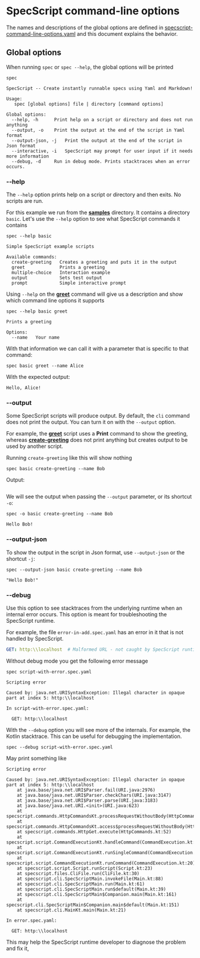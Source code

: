 # SpecScript command-line options

The names and descriptions of the global options are defined
in [specscript-command-line-options.yaml](specscript-command-line-options.yaml) and this document explains the behavior.

## Global options

When running `spec` or `spec --help`, the global options will be printed

```shell cli
spec
```

```output
SpecScript -- Create instantly runnable specs using Yaml and Markdown!

Usage:
   spec [global options] file | directory [command options]

Global options:
  --help, -h      Print help on a script or directory and does not run anything
  --output, -o    Print the output at the end of the script in Yaml format
  --output-json, -j   Print the output at the end of the script in Json format
  --interactive, -i   SpecScript may prompt for user input if it needs more information
  --debug, -d     Run in debug mode. Prints stacktraces when an error occurs.
```

### --help

The `--help` option prints help on a script or directory and then exits. No scripts are run.

For this example we run from the **[samples](/samples)** directory. It contains a directory `basic`. Let's use the
`--help` option to see what SpecScript commands it contains

```shell cli cd=samples
spec --help basic
```

```output
Simple SpecScript example scripts

Available commands:
  create-greeting   Creates a greeting and puts it in the output
  greet             Prints a greeting
  multiple-choice   Interaction example
  output            Sets test output
  prompt            Simple interactive prompt
```

Using `--help` on the **[greet](/samples/basic/greet.spec.yaml)** command will give us a description and show which
command line options it supports

```shell cli cd=samples
spec --help basic greet
```

```output
Prints a greeting

Options:
  --name   Your name
```

With that information we can call it with a parameter that is specific to that command:

```shell cli cd=samples
spec basic greet --name Alice
```

With the expected output:

```output
Hello, Alice!
```

### --output

Some SpecScript scripts will produce output. By default, the `cli` command does not print the output. You can turn it on
with the
`--output` option.

For example, the **[greet](/samples/basic/greet.spec.yaml)** script uses a **Print** command to show the greeting,
whereas
**[create-greeting](/samples/basic/create-greeting.spec.yaml)** does not print anything but creates output to be used by
another script.

Running `create-greeting` like this will show nothing

```shell cli cd=samples
spec basic create-greeting --name Bob
```

Output:

```output
```

We will see the output when passing the `--output` parameter, or its shortcut `-o`:

```shell cli cd=samples
spec -o basic create-greeting --name Bob
```

```output
Hello Bob!
```

### --output-json

To show the output in the script in Json format, use `--output-json` or the shortcut  `-j`:

```shell cli cd=samples
spec --output-json basic create-greeting --name Bob
```

```output
"Hello Bob!"
```

### --debug

Use this option to see stacktraces from the underlying runtime when an internal error occurs. This option is meant for
troubleshooting the SpecScript runtime.

For example, the file `error-in-add.spec.yaml` has an error in it that is not handled by SpecScript.

```yaml file=script-with-error.spec.yaml
GET: http:\\localhost  # Malformed URL - not caught by SpecScript runtime
```

Without debug mode you get the following error message

```shell cli
spec script-with-error.spec.yaml
```

```output
Scripting error

Caused by: java.net.URISyntaxException: Illegal character in opaque part at index 5: http:\\localhost

In script-with-error.spec.yaml:

  GET: http:\\localhost
```

With the `--debug` option you will see more of the internals. For example, the Kotlin stacktrace. This can be useful for
debugging the implementation.

```shell cli
spec --debug script-with-error.spec.yaml
```

May print something like

```
Scripting error

Caused by: java.net.URISyntaxException: Illegal character in opaque part at index 5: http:\\localhost
	at java.base/java.net.URI$Parser.fail(URI.java:2976)
	at java.base/java.net.URI$Parser.checkChars(URI.java:3147)
	at java.base/java.net.URI$Parser.parse(URI.java:3183)
	at java.base/java.net.URI.<init>(URI.java:623)
	at specscript.commands.HttpCommandsKt.processRequestWithoutBody(HttpCommands.kt:150)
	at specscript.commands.HttpCommandsKt.access$processRequestWithoutBody(HttpCommands.kt:1)
	at specscript.commands.HttpGet.execute(HttpCommands.kt:52)
	at specscript.script.CommandExecutionKt.handleCommand(CommandExecution.kt:82)
	at specscript.script.CommandExecutionKt.runSingleCommand(CommandExecution.kt:59)
	at specscript.script.CommandExecutionKt.runCommand(CommandExecution.kt:20)
	at specscript.script.Script.runScript(Script.kt:23)
	at specscript.files.CliFile.run(CliFile.kt:30)
	at specscript.cli.SpecScriptMain.invokeFile(Main.kt:88)
	at specscript.cli.SpecScriptMain.run(Main.kt:61)
	at specscript.cli.SpecScriptMain.run$default(Main.kt:39)
	at specscript.cli.SpecScriptMain$Companion.main(Main.kt:161)
	at specscript.cli.SpecScriptMain$Companion.main$default(Main.kt:151)
	at specscript.cli.MainKt.main(Main.kt:21)

In error.spec.yaml:

  GET: http:\\localhost
```

This may help the SpecScript runtime developer to diagnose the problem and fix it,